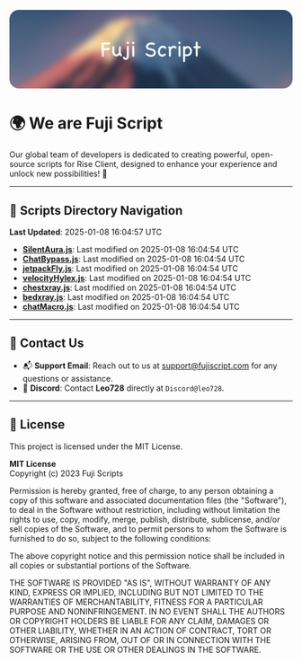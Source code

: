 ![Banner](.github/b.webp)

# 🌍 **We are Fuji Script**

Our global team of developers is dedicated to creating powerful, open-source scripts for Rise Client, designed to enhance your experience and unlock new possibilities! 🌟

---
<!-- SCRIPTS_NAVIGATION_START -->
## 📂 **Scripts Directory Navigation**

**Last Updated**: 2025-01-08 16:04:57 UTC

- **[SilentAura.js](scripts/SilentAura.js)**: Last modified on 2025-01-08 16:04:54 UTC
- **[ChatBypass.js](scripts/ChatBypass.js)**: Last modified on 2025-01-08 16:04:54 UTC
- **[jetpackFly.js](scripts/jetpackFly.js)**: Last modified on 2025-01-08 16:04:54 UTC
- **[velocityHylex.js](scripts/velocityHylex.js)**: Last modified on 2025-01-08 16:04:54 UTC
- **[chestxray.js](scripts/chestxray.js)**: Last modified on 2025-01-08 16:04:54 UTC
- **[bedxray.js](scripts/bedxray.js)**: Last modified on 2025-01-08 16:04:54 UTC
- **[chatMacro.js](scripts/chatMacro.js)**: Last modified on 2025-01-08 16:04:54 UTC

<!-- SCRIPTS_NAVIGATION_END -->

---

## 💬 **Contact Us**  
- 📬 **Support Email**: Reach out to us at [support@fujiscript.com](mailto:support@fujiscript.com) for any questions or assistance.  
- 💬 **Discord**: Contact **Leo728** directly at `Discord@leo728`.

---

## 📜 **License**

This project is licensed under the MIT License.  

**MIT License**  
Copyright (c) 2023 Fuji Scripts  

Permission is hereby granted, free of charge, to any person obtaining a copy of this software and associated documentation files (the "Software"), to deal in the Software without restriction, including without limitation the rights to use, copy, modify, merge, publish, distribute, sublicense, and/or sell copies of the Software, and to permit persons to whom the Software is furnished to do so, subject to the following conditions:  

The above copyright notice and this permission notice shall be included in all copies or substantial portions of the Software.  

THE SOFTWARE IS PROVIDED "AS IS", WITHOUT WARRANTY OF ANY KIND, EXPRESS OR IMPLIED, INCLUDING BUT NOT LIMITED TO THE WARRANTIES OF MERCHANTABILITY, FITNESS FOR A PARTICULAR PURPOSE AND NONINFRINGEMENT. IN NO EVENT SHALL THE AUTHORS OR COPYRIGHT HOLDERS BE LIABLE FOR ANY CLAIM, DAMAGES OR OTHER LIABILITY, WHETHER IN AN ACTION OF CONTRACT, TORT OR OTHERWISE, ARISING FROM, OUT OF OR IN CONNECTION WITH THE SOFTWARE OR THE USE OR OTHER DEALINGS IN THE SOFTWARE.  
